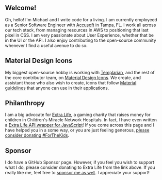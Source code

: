 ## Welcome!
Oh, hello! I'm Michael and I write code for a living. I am currently employeed as a Senior Software Engineer with [Accusoft](https://www.accusoft.com) in Tampa, FL. I work all across our tech stack, from managing resources in AWS to positioning that last pixel in CSS. I am very passionate about User Experience, whether that be in the UI or the API. I also enjoy contributing to the open-source community whenever I find a useful avenue to do so.

## Material Design Icons
My biggest open-source hobby is working with [Templarian](https://github.com/Templarian), and the rest of the core contributor team, on [Material Design Icons](https://www.materialdesignicons.com). We create, and assistant those who also wish to create, icons that follow [Material guidelines](https://material.io/design/iconography/system-icons.html#design-principles) that anyone can use in their applications.

## Philanthropy
I am a big advocate for [Extra Life](https://www.extra-life.org/participant/goyney), a gaming charity that raises money for children in Children's Miracle Network Hospitals. In fact, I have even written a [Extra Life API wrapper for JavaScript](https://github.com/goyney/extra-life)! If you come across this page and I have helped you in a some way, or you are just feeling generous, [please consider donating #ForTheKids](https://www.extra-life.org/participant/goyney).

## Sponsor
I do have a GitHub Sponsor page. However, if you feel you wish to support what I do, please consider donating to Extra Life from the link above. If you really like me, feel free to [sponsor me as well](https://github.com/sponsors/goyney). I appreciate your support!
